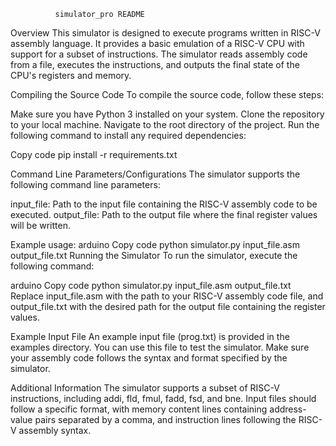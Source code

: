               simulator_pro README
Overview
This simulator is designed to execute programs written in RISC-V assembly language. It provides a basic emulation of a RISC-V CPU with support for a subset of instructions. The simulator reads assembly code from a file, executes the instructions, and outputs the final state of the CPU's registers and memory.

Compiling the Source Code
To compile the source code, follow these steps:

Make sure you have Python 3 installed on your system.
Clone the repository to your local machine.
Navigate to the root directory of the project.
Run the following command to install any required dependencies:

Copy code
pip install -r requirements.txt

Command Line Parameters/Configurations
The simulator supports the following command line parameters:

input_file: Path to the input file containing the RISC-V assembly code to be executed.
output_file: Path to the output file where the final register values will be written.

Example usage:
arduino
Copy code
python simulator.py input_file.asm output_file.txt
Running the Simulator
To run the simulator, execute the following command:

arduino
Copy code
python simulator.py input_file.asm output_file.txt
Replace input_file.asm with the path to your RISC-V assembly code file, and output_file.txt with the desired path for the output file containing the register values.

Example Input File
An example input file (prog.txt) is provided in the examples directory. You can use this file to test the simulator. Make sure your assembly code follows the syntax and format specified by the simulator.

Additional Information
The simulator supports a subset of RISC-V instructions, including addi, fld, fmul, fadd, fsd, and bne.
Input files should follow a specific format, with memory content lines containing address-value pairs separated by a comma, and instruction lines following the RISC-V assembly syntax.

